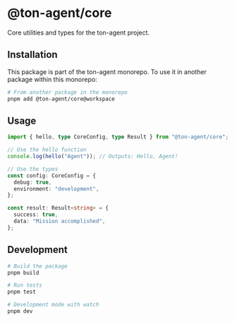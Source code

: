 # @ton-agent/core

Core utilities and types for the ton-agent project.

## Installation

This package is part of the ton-agent monorepo. To use it in another package within this monorepo:

```bash
# From another package in the monorepo
pnpm add @ton-agent/core@workspace
```

## Usage

```typescript
import { hello, type CoreConfig, type Result } from "@ton-agent/core";

// Use the hello function
console.log(hello("Agent")); // Outputs: Hello, Agent!

// Use the types
const config: CoreConfig = {
  debug: true,
  environment: "development",
};

const result: Result<string> = {
  success: true,
  data: "Mission accomplished",
};
```

## Development

```bash
# Build the package
pnpm build

# Run tests
pnpm test

# Development mode with watch
pnpm dev
```
